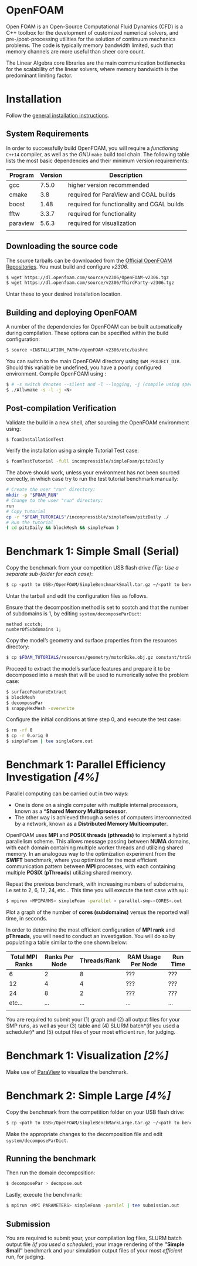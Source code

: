OpenFOAM
===========

Open FOAM is an Open-Source Computational Fluid Dynamics (CFD) is a C++ toolbox for the development of customized numerical solvers, and pre-/post-processing utilities for the solution of continuum mechanics problems. The code is typically memory bandwidth limited, such that memory channels are more useful than sheer core count.

The Linear Algebra core libraries are the main communication bottlenecks for the scalability of the linear solvers, where memory bandwidth is the predominant limiting factor.

# Installation

Follow the [general installation instructions](https://openfoamwiki.net/index.php/Installation).

## System Requirements

In order to successfully build OpenFOAM, you will require a *functioning* `C++14` compiler, as well as the *GNU* `make` build tool chain. The following table lists the most basic dependencies and their minimum version requirements:

| Program  | Version | Description                                |
| ---      |     --- | ---                                        |
| gcc      |   7.5.0 | higher version recommended                 |
| cmake    |     3.8 | required for ParaView and CGAL builds      |
| boost    |    1.48 | required for functionality and CGAL builds |
| fftw     |   3.3.7 | required for functionality                 |
| paraview |   5.6.3 | required for visualization                 |
|          |         |                                            |

## Downloading the source code

The source tarballs can be downloaded from the [Official OpenFOAM Repositories](https://dl.openfoam.com/source/latest/). You must build and configure *v2306*.

```bash
$ wget https://dl.openfoam.com/source/v2306/OpenFOAM-v2306.tgz
$ wget https://dl.openfoam.com/source/v2306/ThirdParty-v2306.tgz
```
Untar these to your desired installation location.

## Building and deploying OpenFOAM

A number of the dependencies for OpenFOAM can be built automatically during compilation. These options can be specified within the build configuration: 

```bash
$ source <INSTALLATION_PATH>/OpenFOAM-v2306/etc/bashrc
```

You can switch to the main OpenFOAM directory using `$WM_PROJECT_DIR`. Should this variable be undefined, you have a poorly configured environment. Compile OpenFOAM using :
```bash
$ # -s switch denotes --silent and -l --logging, -j (compile using specified number of cores) see ./Allwmake --help for more options
$ ./Allwmake -s -l -j <N>
```

## Post-compilation Verification

Validate the build in a new shell, after sourcing the OpenFOAM environment using:
```bash
$ foamInstallationTest
```

Verify the installation using a simple Tutorial Test case:

```bash
$ foamTestTutorial -full incompressible/simpleFoam/pitzDaily
```

The above should work, unless your environment has not been sourced correctly, in which case try to run the test tutorial benchmark manually:
```bash
# Create the user "run" directory:
mkdir -p "$FOAM_RUN"
# Change to the user "run" directory:
run
# Copy tutorial
cp -r "$FOAM_TUTORIALS"/incompressible/simpleFoam/pitzDaily ./
# Run the tutorial
( cd pitzDaily && blockMesh && simpleFoam )

```

# Benchmark 1: Simple Small (Serial)

Copy the benchmark from your competition USB flash drive *(Tip: Use a separate sub-folder for each case)*:
```bash
$ cp <path to USB>/OpenFOAM/SimpleBenchmarkSmall.tar.gz ~/<path to benchmark>
```

Untar the tarball and edit the configuration files as follows.

Ensure that the decomposition method is set to scotch and that the number of subdomains is 1, by editing `system/decomposeParDict`: 

```config
method scotch;
numberOfSubdomains 1; 
```

Copy the model’s geometry and surface properties from the resources directory: 

```bash
$ cp $FOAM_TUTORIALS/resources/geometry/motorBike.obj.gz constant/triSurface/ 
```

Proceed to extract the model’s surface features and prepare it to be decomposed into a mesh that will be used to numerically solve the problem case:

```bash
$ surfaceFeatureExtract
$ blockMesh
$ decomposePar
$ snappyHexMesh -overwrite
``` 

Configure the initial conditions at time step 0, and execute the  test case: 
```bash
$ rm -rf 0
$ cp -r 0.orig 0
$ simpleFoam | tee singleCore.out 
```

# Benchmark 1: Parallel Efficiency Investigation *[4%]*

Parallel computing can be carried out in two ways:
- One is done on a single computer with multiple internal processors, known as a ***Shared Memory Multiprocessor**.
- The other way is achieved through a series of computers interconnected by a network, known as a **Distributed Memory Multicomputer**.

OpenFOAM uses **MPI** and **POSIX threads (pthreads)** to implement a hybrid parallelism scheme. This allows message passing between **NUMA** domains, with each domain containing multiple worker threads and utilizing shared memory. In an analogous way to the optimization experiment from the **SWIFT** benchmark, where you optimized for the most efficient communication pattern between **MPI** processes, with each containing multiple **POSIX** (**pThreads**) utilizing shared memory.

Repeat the previous benchmark, with increasing numbers of subdomains, i.e set to 2, 6, 12, 24, etc...  This time you will execute the test case with `mpi`:
```bash
$ mpirun <MPIPARMS> simpleFoam -parallel > parallel-smp-<CORES>.out 
```

Plot a graph of the number of **cores (subdomains)** versus the reported wall time, in seconds. 

In order to determine the most efficient configuration of **MPI rank** and **pThreads**, you will need to conduct an investigation. You will do so by populating a table similar to the one shown below: 

| Total MPI Ranks | Ranks Per Node | Threads/Rank | RAM Usage Per Node | Run Time |
|             --- |            --- |          --- | ---                | ---      |
|               6 |              2 |            8 | ???                | ???      |
|              12 |              4 |            4 | ???                | ???      |
|              24 |              8 |            2 | ???                | ???      |
|          etc... |            ... |          ... | ...                | ...      |
|                 |                |              |                    |          |

You are required to submit your (1) graph and (2) all output files for your SMP runs, as well as your (3) table and (4) SLURM batch*(if you used a scheduler)* and (5) output files of your most efficient run, for judging.

# Benchmark 1: Visualization *[2%]*

Make use of [ParaView](https://github.com/anikfal/PostWRF) to visualize the benchmark.

# Benchmark 2: Simple Large *[4%]*

Copy the benchmark from the competition folder on your USB flash drive:
```bash
$ cp <path to USB>/OpenFOAM/SimpleBenchMarkLarge.tar.gz ~/<path to benchmarka>
```
Make the appropriate changes to the decomposition file and edit `system/decomposeParDict`.

## Running the benchmark

Then run the domain decomposition:
```bash
$ decomposePar > decmpose.out
```
Lastly, execute the benchmark:
```bash
$ mpirun <MPI PARAMETERS> simpleFoam -paralel | tee submission.out
```

## Submission

You are required to submit your, your compilation log files, SLURM batch output file *(if you used a scheduler)*, your image rendering of the **"Simple Small"** benchmark and your simulation output files of your most *efficient* run, for judging.







